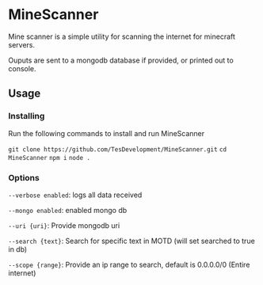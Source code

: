 # MineScanner

Mine scanner is a simple utility for scanning the internet for minecraft servers.

Ouputs are sent to a mongodb database if provided, or printed out to console.

## Usage

### Installing

Run the following commands to install and run MineScanner

`git clone https://github.com/TesDevelopment/MineScanner.git`
`cd MineScanner`
`npm i`
`node .`


### Options

`--verbose enabled`: logs all data received

`--mongo enabled`: enabled mongo db

`--uri {uri}`: Provide mongodb uri

`--search {text}`: Search for specific text in MOTD (will set searched to true in db)

`--scope {range}`: Provide an ip range to search, default is 0.0.0.0/0 (Entire internet)

